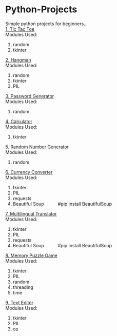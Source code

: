 # Python-Projects
Simple python projects for beginners..\
[1. Tic Tac Toe](Tic_Tac_Toe)\
Modules Used:
1. random
2. tkinter


[2. Hangman](Hangman)\
Modules Used:
1. random
2. tkinter
3. PIL


[3. Password Generator](Password_Generator)\
Modules Used:
1. random


[4. Calculator](Calculator)\
Modules Used:
1. tkinter


[5. Random Number Generator](Random_Number_Generator)\
Modules Used:
1. random


[6. Currency Converter](Currency-Converter)\
Modules Used:
1. tkinter
2. PIL
3. requests
4. Beautiful Soup &nbsp; &nbsp; &nbsp; &nbsp; &nbsp; #pip install BeautifulSoup


[7. Multilingual Translator](Multilingual-Translator)\
Modules Used:
1. tkinter
2. PIL
3. requests
4. Beautiful Soup &nbsp; &nbsp; &nbsp; &nbsp; &nbsp; #pip install BeautifulSoup


[8. Memory Puzzle Game](Memory-Puzzle-Game)\
Modules Used:
1. tkinter
2. PIL
3. random
4. threading
5. time


[9. Text Editor](Text-Editor)\
Modules Used:
1. tkinter
2. PIL
3. os

